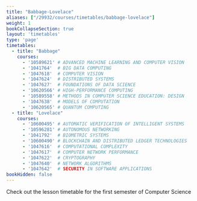 ```yaml
---
title: "Babbage-Lovelace"
aliases: ["/29932/courses/timetables/babbage-lovelace"]
weight: 1
bookCollapseSection: true
layout: 'timetables'
type: 'page'
timetables:
  - title: "Babbage"
    courses:
      - '10589621' # ADVANCED MACHINE LEARNING AND COMPUTER VISION
      - '1041764'  # BIG DATA COMPUTING
      - '1047618'  # COMPUTER VISION
      - '1047624'  # DISTRIBUTED SYSTEMS
      - '1047627'  # FOUNDATIONS OF DATA SCIENCE
      - '10620566' # HIGH-PERFORMANCE COMPUTING
      - '10589558' # METHODS IN COMPUTER SCIENCE EDUCATION: DESIGN
      - '1047638'  # MODELS OF COMPUTATION
      - '10620565' # QUANTUM COMPUTING
  - title: "Lovelace"
    courses:
      - '10600495' # AUTOMATIC VERIFICATION OF INTELLIGENT SYSTEMS
      - '10596281' # AUTONOMOUS NETWORKING
      - '1041792'  # BIOMETRIC SYSTEMS    
      - '10600490' # BLOCKCHAIN AND DISTRIBUTED LEDGER TECHNOLOGIES
      - '1047616'  # COMPUTATIONAL COMPLEXITY
      - '1047617'  # COMPUTER NETWORK PERFORMANCE
      - '1047622'  # CRYPTOGRAPHY
      - '1047640'  # NETWORK ALGORITHMS
      - '1047642'  # SECURITY IN SOFTWARE APPLICATIONS
bookHidden: false
---
```


Check out the lesson timetable for the first semester of Computer Science
